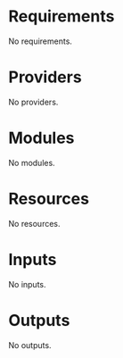 <!-- BEGIN_TF_DOCS -->
# Requirements

No requirements.

# Providers

No providers.

# Modules

No modules.

# Resources

No resources.

# Inputs

No inputs.

# Outputs

No outputs.
<!-- END_TF_DOCS -->